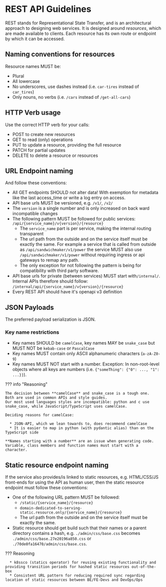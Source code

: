 # REST API Guidelines

REST stands for Representational State Transfer, and is an architectural approach to designing web services.
It is designed around _resources_, which are made available to clients.
Each resource has its own route or endpoint by which it can be accessed.

## Naming conventions for resources

Resource names MUST be:

 * Plural
 * All lowercase
 * No underscores, use dashes instead (i.e. `car-tires` instead of `car_tires`)
 * Only nouns, no verbs (i.e. `/cars` instead of `/get-all-cars`)


## HTTP Verb usage

Use the correct HTTP verb for your calls:

 * POST to create new resources
 * GET to read (only) operations
 * PUT to update a resource, providing the full resource
 * PATCH for partial updates
 * DELETE to delete a resource or resources


## URL Endpoint naming

And follow these conventions:

 * All GET endpoints SHOULD not alter data! With exemption for metadata like the last access_time or write a log entry on access.
 * API base urls MUST be versioned, e.g. `/v1/`, `/v2/`
 * The `version` is a single number and is only increased on back ward incompatible changes
 * The following pattern MUST be followed for public services: `/api/{service_name}/v{version}/{resource}`
    * The `service_name` part is per service, making the internal routing transparent   
    * The url path from the outside and on the service itself must be exactly the same. For example a service that is called from outside as `/api/sandwichmaker/v1/power` the service MUST also use `/api/sandwichmaker/v1/power` without requiring ingress or api gateways to remap any path.
    * The only exception for not following the pattern is being for compatibility with third party software.
 * API base urls for private (between services) MUST start with`/internal/`. Internal APIs therefore should follow: `/internal/api/{service_name}/v{version}/{resource}`
 * Every REST API should have it's openapi v3 definition


## JSON Payloads

The preferred payload serialization is JSON.

### Key name restrictions

 * Key names SHOULD be `camelCase`, key names MAY be `snake_case` but MUST NOT be `kebab-case` or `PascalCase`
 * Key names MUST contain only ASCII alphanumeric characters (`a-zA-Z0-9`)
 * Key names MUST NOT start with a number. Exception: In non-root-level objects where all keys are numbers (i.e. `{"someThing": {"0": ..., "1": ...}}`).

??? info "Reasoning"

    The decision between **camelCase** and snake_case is a tough one.
    Both are used in common APIs and style guides.
    Our most used languages styles are incompatible: python and c use snake_case, while JavaScript/TypeScript uses camelCase.

    Deciding reasons for camelCase:

      * JSON-API, which we lean towards to, does recommend camelCase
      * It is easier to map in python (with pydantic alias) than on the TypeScript side

    **Names starting with a number** are an issue when generating code.
    Variable, class members and function names must start with a character.

## Static resource endpoint naming

If the service also provides/is linked to static resources, e.g. HTML/CSS/JS front-ends for using the API as human user, then the static resource endpoint must follow these conventions:

 * One of the following URL pattern MUST be followed:
     * `/static/{service_name}/{resource}`
     * `domain-dedicated-to-serving-static.resource.only/{service_name}/{resource}`
   * The url path from the outside and on the service itself must be exactly the same.
 * Static resource should get build such that their names or a parent directory contains a hash, e.g. `./admin/css/base.css` becomes `./admin/css/base.27e20196a850.css` or `./70de0fa16470/admin/css/base.css`.


??? Reasoning
    
      * k8ssco (statics operator) for reusing existing functionality and providing transition periods for hashed static resources out-of-the-box
      * Consistent URL pattern for reducing required sync regarding location of static resources between BE/FE-Devs and DevOps/Ops

